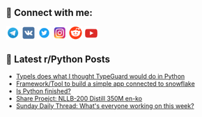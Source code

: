 ## 🔎 Connect with me:
[<img src="https://github.com/bullbesh/bullbesh/blob/main/images/Telegram.png" width="32" height="32" />](https://t.me/bullbesh)
[<img src="https://github.com/bullbesh/bullbesh/blob/main/images/VK.png" width="32" height="32" />](https://vk.com/bullbesh)
[<img src="https://github.com/bullbesh/bullbesh/blob/main/images/Twitter.png" width="32" height="32" />](https://twitter.com/bullbesh1)
[<img src="https://github.com/bullbesh/bullbesh/blob/main/images/Instagram.png" width="32" height="32" />](https://www.instagram.com/bullbesh)
[<img src="https://github.com/bullbesh/bullbesh/blob/main/images/Reddit.png" width="32" height="32" />](https://www.reddit.com/user/bullbesh)
[<img src="https://github.com/bullbesh/bullbesh/blob/main/images/YouTube.png" width="32" height="32" />](https://www.youtube.com/channel/UCtfjRs6uzgq5mfm8S06WTcg)

## 📕 Latest r/Python Posts
<!-- BLOG-POST-LIST:START -->
- [TypeIs does what I thought TypeGuard would do in Python](https://www.reddit.com/r/Python/comments/1cewujz/typeis_does_what_i_thought_typeguard_would_do_in/)
- [Framework/Tool to build a simple app connected to snowflake](https://www.reddit.com/r/Python/comments/1cew4zl/frameworktool_to_build_a_simple_app_connected_to/)
- [Is Python finished?](https://www.reddit.com/r/Python/comments/1cevh2k/is_python_finished/)
- [Share Proejct: NLLB-200 Distill 350M en-ko](https://www.reddit.com/r/Python/comments/1ceus7p/share_proejct_nllb200_distill_350m_enko/)
- [Sunday Daily Thread: What&#39;s everyone working on this week?](https://www.reddit.com/r/Python/comments/1cestbe/sunday_daily_thread_whats_everyone_working_on/)
<!-- BLOG-POST-LIST:END -->

